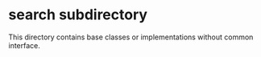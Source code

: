 # search subdirectory 

This directory contains base classes or implementations without common interface.


